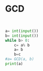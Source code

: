 # GCD
```Python  


a= int(input())
b= int(input())
while b> 0:
    c= a% b
    a= b
    b=c
#a= GCD(a, b)
print(a)

```
